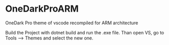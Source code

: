 # OneDarkProARM
OneDark Pro theme of vscode recompiled for ARM architecture

Build the Project with dotnet build and run the .exe file.
Than open VS, go to Tools --> Themes and select the new one. 
